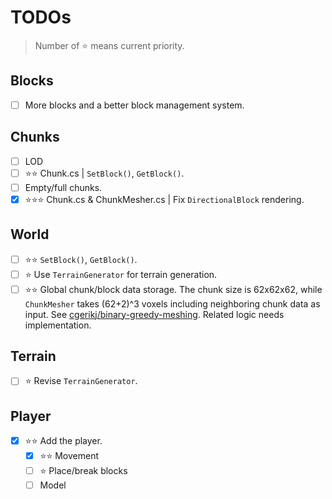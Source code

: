 # TODOs

> Number of ⭐ means current priority.

## Blocks

- [ ] More blocks and a better block management system.

## Chunks

- [ ] LOD
- [ ] ⭐⭐ Chunk.cs | `SetBlock()`, `GetBlock()`.
- [ ] Empty/full chunks.
- [x] ⭐⭐⭐ Chunk.cs & ChunkMesher.cs | Fix `DirectionalBlock` rendering.

## World

- [ ] ⭐⭐ `SetBlock()`, `GetBlock()`.
- [ ] ⭐ Use `TerrainGenerator` for terrain generation.
- [ ] ⭐⭐ Global chunk/block data storage. The chunk size is 62x62x62, while `ChunkMesher` takes (62+2)^3 voxels including neighboring chunk data as input. See [cgerikj/binary-greedy-meshing](https://github.com/cgerikj/binary-greedy-meshing). Related logic needs implementation.

## Terrain

- [ ] ⭐ Revise `TerrainGenerator`.

## Player

- [x] ⭐⭐ Add the player.
  - [x] ⭐⭐ Movement
  - [ ] ⭐ Place/break blocks
  - [ ] Model

